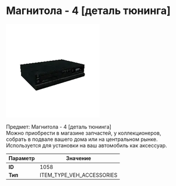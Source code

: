 # Магнитола - 4 [деталь тюнинга]

![Item Image](../img/1058.webp?raw=true)

Предмет: Магнитола - 4 [деталь тюнинга]<br>Можно приобрести в магазине запчастей, у коллекционеров,<br>собрать в подвале вашего дома или на центральном рынке.<br>Используется для установки на ваш автомобиль как аксессуар.


| Параметр | Значение |
|----------|----------|
| **ID** | 1058 |
| **Тип** | ITEM_TYPE_VEH_ACCESSORIES |

